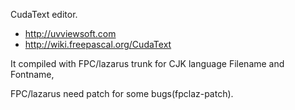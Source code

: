 CudaText editor.

* http://uvviewsoft.com
* http://wiki.freepascal.org/CudaText

It compiled with FPC/lazarus trunk for CJK language Filename and Fontname,

FPC/lazarus need patch for some bugs(fpclaz-patch).


